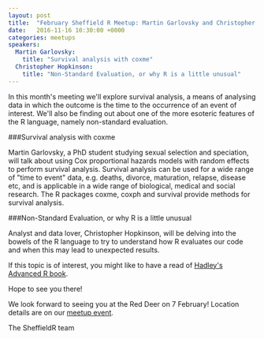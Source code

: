 ```yaml
---
layout: post
title:  "February Sheffield R Meetup: Martin Garlovsky and Christopher Hopkinson"
date:   2016-11-16 10:30:00 +0000
categories: meetups
speakers: 
  Martin Garlovsky:
    title: "Survival analysis with coxme"
  Christopher Hopkinson:
    title: "Non-Standard Evaluation, or why R is a little unusual"
---
```

In this month's meeting we'll explore survival analysis, a means of analysing data in which the outcome is the time to the occurrence of an event of interest. We'll also be finding out about one of the more esoteric features of the R language, namely non-standard evaluation.

###Survival analysis with coxme

Martin Garlovsky, a PhD student studying sexual selection and speciation, will talk about using Cox proportional hazards models with random effects to perform survival analysis. Survival analysis can be used for a wide range of "time to event" data, e.g. deaths, divorce, maturation, relapse, disease etc, and is applicable in a wide range of biological, medical and social research. The R packages coxme, coxph and survival provide methods for survival analysis.



###Non-Standard Evaluation, or why R is a little unusual

Analyst and data lover, Christopher Hopkinson, will be delving into the bowels of the R language to try to understand how R evaluates our code and when this may lead to unexpected results.

If this topic is of interest, you might like to have a read of [Hadley's Advanced R book](http://adv-r.had.co.nz/Computing-on-the-language.html).

Hope to see you there!

We look forward to seeing you at the Red Deer on 7 February! Location details are on our [meetup event](https://www.meetup.com/SheffieldR-Sheffield-R-Users-Group/events/237310112//).

The SheffieldR team